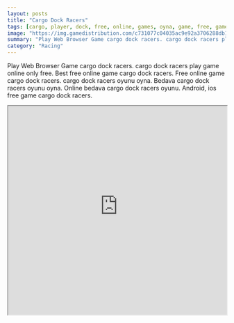 ```yaml
---
layout: posts
title: "Cargo Dock Racers"
tags: [cargo, player, dock, free, online, games, oyna, game, free, games, play, play, games]
image: "https://img.gamedistribution.com/c731077c04035ac9e92a3706288db18f.jpg"
summary: "Play Web Browser Game cargo dock racers. cargo dock racers play game online only free. Best free online game cargo dock racers. Free online game cargo dock racers. cargo dock racers oyunu oyna. Bedava cargo dock racers oyunu oyna. Online bedava cargo dock racers oyunu. Android, ios free game cargo dock racers."
category: "Racing"
---
```


Play Web Browser Game cargo dock racers. cargo dock racers play game online only free. Best free online game cargo dock racers. Free online game cargo dock racers. cargo dock racers oyunu oyna. Bedava cargo dock racers oyunu oyna. Online bedava cargo dock racers oyunu. Android, ios free game cargo dock racers.

<iframe width="100%" height="480px;" src="https://flash.gamedistribution.com?game=c731077c04035ac9e92a3706288db18f"></iframe>